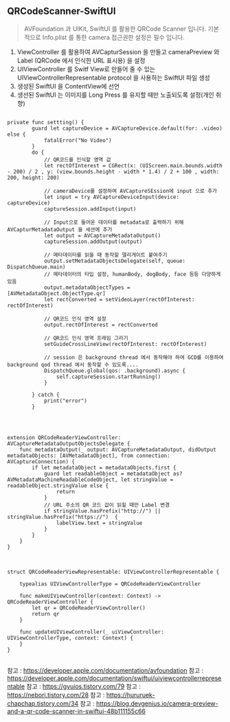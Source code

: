 ## QRCodeScanner-SwiftUI

> AVFoundation 과 UIKit, SwiftUI 를 활용한 QRCode Scanner 입니다.
> 기본적으로 Info.plist 를 통한 camera 접근권한 설정은 필수 입니다.


1. ViewController 를 활용하여 AVCapturSession 을 만들고 cameraPreview 와 Label (QRCode 에서 인식한 URL 표시용) 을 설정
2. UIViewController 를 Switf View로 만들어 줄 수 있는 UIViewControllerRepresentable protocol 을 사용하는 SwiftUI 파일 생성
3. 생성된 SwiftUI 을 ContentView에 선언
4. 생선된 SwiftUI 는 이미지를 Long Press 를 유지할 때만 노출되도록 설정(개인 취향)

<pre>
<code>
private func settting() {
        guard let captureDevice = AVCaptureDevice.default(for: .video) else {
            fatalError("No Video")
        }
        do {
            // QR코드를 인식할 영역 값
            let rectOfInterest = CGRect(x: (UIScreen.main.bounds.width - 200) / 2 , y: (view.bounds.height - width * 1.4) / 2 + 100 , width: 200, height: 200)
            
            // cameraDevice를 설정하여 AVCaptureSEssion에 input 으로 추가
            let input = try AVCaptureDeviceInput(device: captureDevice)
            captureSession.addInput(input)
            
            // Input으로 들어온 데이터를 metadata로 출력하기 위해 AVCapturMetadataOutput 을 세션에 추가
            let output = AVCaptureMetadataOutput()
            captureSession.addOutput(output)
            
            // 메타데이터를 읽을 때 동작할 델리게이트 붙여주기
            output.setMetadataObjectsDelegate(self, queue: DispatchQueue.main)
            // 메타데이터의 타입 설정, humanBody, dogBody, face 등등 다양하게 있음
            output.metadataObjectTypes = [AVMetadataObject.ObjectType.qr]
            let rectConverted = setVideoLayer(rectOfInterest: rectOfInterest)
            
            // QR코드 인식 영역 설정
            output.rectOfInterest = rectConverted
            
            // QR코드 인식 영역 프레임 그리기
            setGuideCrossLineView(rectOfInterest: rectOfInterest)
            
            // session 은 background thread 에서 동작해야 하여 GCD를 이용하여 background qod thread 에서 동작할 수 있도록....
            DispatchQueue.global(qos: .background).async {
                self.captureSession.startRunning()
            }
            
        } catch {
            print("error")
        }
        
</code>
</pre>

<pre>
<code>
extension QRCodeReaderViewController: AVCaptureMetadataOutputObjectsDelegate {
    func metadataOutput(_ output: AVCaptureMetadataOutput, didOutput metadataObjects: [AVMetadataObject], from connection: AVCaptureConnection) {
        if let metadataObject = metadataObjects.first {
            guard let readableObject = metadataObject as? AVMetadataMachineReadableCodeObject, let stringValue = readableObject.stringValue else {
                return
            }
            // URL 주소의 QR 코드 값이 읽힐 때만 Label 변경
            if stringValue.hasPrefix("http://") || stringValue.hasPrefix("https://")  {
                labelView.text = stringValue
            }
        }
    }
}
</code>
</pre>


<pre>
<code>
struct QRCodeReaderViewRepresentable: UIViewControllerRepresentable {
    
    typealias UIViewControllerType = QRCodeReaderViewController
    
    func makeUIViewController(context: Context) -> QRCodeReaderViewController {
        let qr = QRCodeReaderViewController()
        return qr
    }
    
    func updateUIViewController(_ uiViewController: UIViewControllerType, context: Context) {
    }
}
</code>
</pre>

참고 : https://developer.apple.com/documentation/avfoundation
참고 : https://developer.apple.com/documentation/swiftui/uiviewcontrollerrepresentable
참고 : https://gyuios.tistory.com/79
참고 : https://nebori.tistory.com/28
참고 : https://hururuek-chapchap.tistory.com/34
참고 : https://blog.devgenius.io/camera-preview-and-a-qr-code-scanner-in-swiftui-48b111155c66
